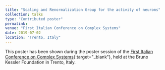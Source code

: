 ```yaml
---
title: "Scaling and Renormalization Group for the activity of neurons"
collection: talks
type: "Contributed poster"
permalink:
venue: "First Italian Conference on Complex Systems"
date: 2019-07-02
location: "Trento, Italy"
---
```


This poster has been shown during the poster session of the [First Italian Conference on Complex Systems](http://italy.cssociety.org/index.php/ccs-italy-2019/){:target="_blank"}<!--_-->, held at the Bruno Kessler Foundation in Trento, Italy.
